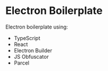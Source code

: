 # Electron Boilerplate

Electron boilerplate using:
- TypeScript
- React
- Electron Builder
- JS Obfuscator
- Parcel